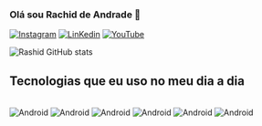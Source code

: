 ### Olá sou Rachid de Andrade  👋

[![Instagram](https://img.shields.io/badge/Instagram-E4405F?style=for-the-badge&logo=instagram&logoColor=white)](https://www.instagram.com/rashid.guitar/)
[![LinKedin](https://img.shields.io/badge/LinkedIn-0077B5?style=for-the-badge&logo=linkedin&logoColor=white)](https://www.linkedin.com/in/rachid-de-andrade-coutinho-41509b266/)
[![YouTube](https://img.shields.io/badge/YouTube-FF0000?style=for-the-badge&logo=youtube&logoColor=white)](https://www.youtube.com/@rachidandrade7733)

![Rashid GitHub stats](https://github-readme-stats.vercel.app/api?username=RachidDevAndroid&show_icons=true&theme=onedark)

## Tecnologias que eu uso no meu dia a dia

<div style="display: inline_black"><br>
<img aling="center" alt="Android" src="https://img.shields.io/badge/Kotlin-0095D5?&style=for-the-badge&logo=kotlin&logoColor=white">
<img aling="center" alt="Android" src="https://img.shields.io/badge/C-00599C?style=for-the-badge&logo=c&logoColor=white">
<img aling="center" alt="Android" src="https://img.shields.io/badge/Python-14354C?style=for-the-badge&logo=python&logoColor=white">
<img aling="center" alt="Android" src="https://img.shields.io/badge/SQLite-07405E?style=for-the-badge&logo=sqlite&logoColor=white">
<img aling="center" alt="Android" src="https://img.shields.io/badge/IntelliJ_IDEA-000000.svg?style=for-the-badge&logo=intellij-idea&logoColor=white">
<img aling="center" alt="Android" src="https://img.shields.io/badge/Android_Studio-3DDC8?style=for-the-badge&logo=android-studio&logoColor=white">
</div>
